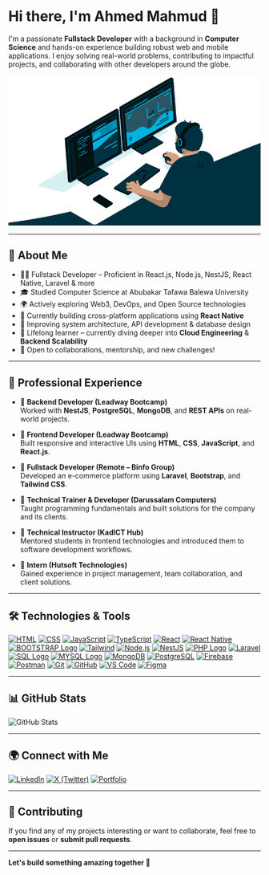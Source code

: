 # Hi there, I'm Ahmed Mahmud 👋

I'm a passionate **Fullstack Developer** with a background in **Computer Science** and hands-on experience building robust web and mobile applications. I enjoy solving real-world problems, contributing to impactful projects, and collaborating with other developers around the globe.

![Developer GIF](/index.gif)

---

## 🚀 About Me

- 👨‍💻 Fullstack Developer – Proficient in React.js, Node.js, NestJS, React Native, Laravel & more
- 🎓 Studied Computer Science at Abubakar Tafawa Balewa University
- 🌍 Actively exploring Web3, DevOps, and Open Source technologies
- 📱 Currently building cross-platform applications using **React Native**
- 🔧 Improving system architecture, API development & database design
- 🧠 Lifelong learner – currently diving deeper into **Cloud Engineering** & **Backend Scalability**
- 🤝 Open to collaborations, mentorship, and new challenges!

---

## 💼 Professional Experience

- 🔹 **Backend Developer (Leadway Bootcamp)**  
  Worked with **NestJS**, **PostgreSQL**, **MongoDB**, and **REST APIs** on real-world projects.
  
- 🔹 **Frontend Developer (Leadway Bootcamp)**  
  Built responsive and interactive UIs using **HTML**, **CSS**, **JavaScript**, and **React.js**.
  
- 🔹 **Fullstack Developer (Remote – Binfo Group)**  
  Developed an e-commerce platform using **Laravel**, **Bootstrap**, and **Tailwind CSS**.
  
- 🔹 **Technical Trainer & Developer (Darussalam Computers)**  
  Taught programming fundamentals and built solutions for the company and its clients.

- 🔹 **Technical Instructor (KadICT Hub)**  
  Mentored students in frontend technologies and introduced them to software development workflows.

- 🔹 **Intern (Hutsoft Technologies)**  
  Gained experience in project management, team collaboration, and client solutions.

---

## 🛠️ Technologies & Tools

[![HTML](https://img.icons8.com/fluency/48/html-5.png)](https://developer.mozilla.org/en-US/docs/Web/HTML)
[![CSS](https://img.icons8.com/fluency/48/css3.png)](https://developer.mozilla.org/en-US/docs/Web/CSS)
[![JavaScript](https://img.icons8.com/fluency/48/javascript.png)](https://developer.mozilla.org/en-US/docs/Web/JavaScript)
[![TypeScript](https://img.icons8.com/color/48/typescript.png)](https://www.typescriptlang.org/)
[![React](https://img.icons8.com/external-tal-revivo-color-tal-revivo/48/external-react-a-javascript-library-for-building-user-interfaces-logo-color-tal-revivo.png)](https://react.dev/)
[![React Native](https://img.icons8.com/office/48/react.png)](https://reactnative.dev/)
[![BOOTSTRAP Logo](https://img.icons8.com/fluency/48/bootstrap.png)](https://getbootstrap.com/)
[![Tailwind](https://img.icons8.com/fluency/48/tailwind_css.png)](https://tailwindcss.com/)
[![Node.js](https://img.icons8.com/color/48/nodejs.png)](https://nodejs.org/)
[![NestJS](https://img.icons8.com/color/48/nestjs.png)](https://nestjs.com/)
[![PHP Logo](https://img.icons8.com/officel/48/php-logo.png)](https://www.php.net)
[![Laravel](https://img.icons8.com/fluency/48/laravel.png)](https://laravel.com/)
[![SQL Logo](https://img.icons8.com/arcade/48/sql.png)](https://www.w3schools.com/sql/)
[![MYSQL Logo](https://img.icons8.com/fluency/48/mysql-logo.png)](https://www.mysql.com/)
[![MongoDB](https://img.icons8.com/color/48/mongodb.png)](https://www.mongodb.com/)
[![PostgreSQL](https://img.icons8.com/color/48/postgreesql.png)](https://www.postgresql.org/)
[![Firebase](https://img.icons8.com/color/48/firebase.png)](https://firebase.google.com/)
[![Postman](https://img.icons8.com/external-tal-revivo-color-tal-revivo/48/external-postman-is-the-only-complete-api-development-environment-logo-color-tal-revivo.png)](https://postman.com/)
[![Git](https://img.icons8.com/color/48/git.png)](https://git-scm.com/)
[![GitHub](https://img.icons8.com/fluency/48/github.png)](https://github.com/)
[![VS Code](https://img.icons8.com/fluency/48/visual-studio-code-2019.png)](https://code.visualstudio.com/)
[![Figma](https://img.icons8.com/fluency/48/figma.png)](https://figma.com)

---

## 📊 GitHub Stats

![GitHub Stats](https://github-readme-stats.vercel.app/api?username=dDevAhmed&show_icons=true&count_private=true&theme=radical)

---

## 🌍 Connect with Me

[![LinkedIn](https://img.icons8.com/fluency/48/linkedin.png)](https://www.linkedin.com/in/ahmedmahmud)
[![X (Twitter)](https://img.icons8.com/fluency/48/twitterx--v1.png)](https://x.com/ddevahmed)
[![Portfolio](https://img.icons8.com/fluency/48/domain.png)](https://ahmedmahmud.vercel.app)

---

## 🤝 Contributing

If you find any of my projects interesting or want to collaborate, feel free to **open issues** or **submit pull requests**.

---

**Let's build something amazing together 🚀**
